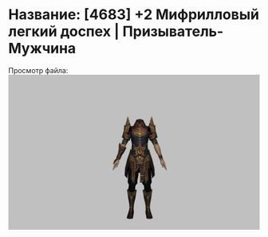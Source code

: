 # Название: [4683] +2 Мифрилловый легкий доспех | Призыватель-Мужчина

Просмотр файла:
![p080021.png](p080021.png)